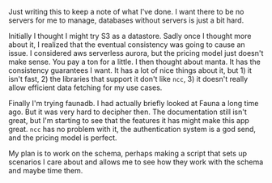 Just writing this to keep a note of what I've done. I want there to be no servers for me to manage, databases without servers is just a bit hard.

Initially I thought I might try S3 as a datastore. Sadly once I thought more about it, I realized that the eventual consistency was going to cause an issue. I considered aws serverless aurora, but the pricing model just doesn't make sense. You pay a ton for a little. I then thought about manta. It has the consistency guarantees I want. It has a lot of nice things about it, but 1) it isn't fast, 2) the libraries that support it don't like `ncc`, 3) it doesn't really allow efficient data fetching for my use cases.

Finally I'm trying faunadb. I had actually briefly looked at Fauna a long time ago. But it was very hard to decipher then. The documentation still isn't great, but I'm starting to see that the features it has might make this app great. `ncc` has no problem with it, the authentication system is a god send, and the pricing model is perfect.

My plan is to work on the schema, perhaps making a script that sets up scenarios I care about and allows me to see how they work with the schema and maybe time them.